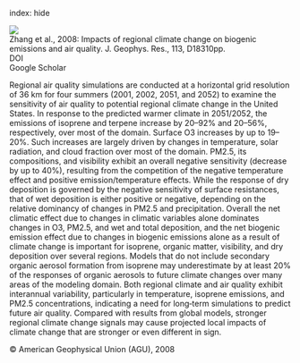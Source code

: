 index: hide

<div class="Citation">
    <div class="Citation-thumb CitationThumb-linked"  data-href="https://doi.org/10.1029/2008jd009965">
      <img src="https://static.claimspace.cloud/climate-study-static/refs/thumbs/11/Zhang_et_al_2008-thumb.png" />
    </div>

  <div class="Citation-body">
    <div class="Citation-text">Zhang et al., 2008: Impacts of regional climate change on biogenic emissions and air quality. <span class="Article-journal">J. Geophys. Res., </span><span class="Article-volume">113, </span>D18310pp.</div>
    <div class="Citation-links">
      <div class="CitationLink" data-href="https://doi.org/10.1029/2008jd009965">
        <div class="CitationLink-icon CitationLink-Doi"></div>
        <div class="CitationLink-text">DOI</div>
      </div>
      <div class="CitationLink" data-href="https://scholar.google.com/scholar?q=10.1029/2008jd009965">
        <div class="CitationLink-icon CitationLink-Scholar"></div>
        <div class="CitationLink-text">Google Scholar</div>
      </div>
    </div>
  </div>
</div>

Regional air quality simulations are conducted at a horizontal grid resolution of 36 km for four summers (2001, 2002, 2051, and 2052) to examine the sensitivity of air quality to potential regional climate change in the United States. In response to the predicted warmer climate in 2051/2052, the emissions of isoprene and terpene increase by 20–92% and 20–56%, respectively, over most of the domain. Surface O3 increases by up to 19–20%. Such increases are largely driven by changes in temperature, solar radiation, and cloud fraction over most of the domain. PM2.5, its compositions, and visibility exhibit an overall negative sensitivity (decrease by up to 40%), resulting from the competition of the negative temperature effect and positive emission/temperature effects. While the response of dry deposition is governed by the negative sensitivity of surface resistances, that of wet deposition is either positive or negative, depending on the relative dominancy of changes in PM2.5 and precipitation. Overall the net climatic effect due to changes in climatic variables alone dominates changes in O3, PM2.5, and wet and total deposition, and the net biogenic emission effect due to changes in biogenic emissions alone as a result of climate change is important for isoprene, organic matter, visibility, and dry deposition over several regions. Models that do not include secondary organic aerosol formation from isoprene may underestimate by at least 20% of the responses of organic aerosols to future climate changes over many areas of the modeling domain. Both regional climate and air quality exhibit interannual variability, particularly in temperature, isoprene emissions, and PM2.5 concentrations, indicating a need for long‐term simulations to predict future air quality. Compared with results from global models, stronger regional climate change signals may cause projected local impacts of climate change that are stronger or even different in sign.

<div class="Citation-copy">
&copy; American Geophysical Union (AGU), 2008
</div>